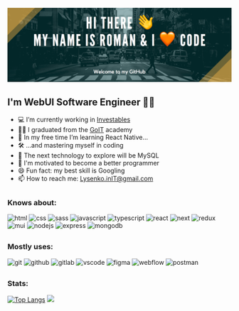 ![github-profile-header](https://raw.githubusercontent.com/Solomon-IT-Dev/Solomon-IT-Dev/main/github-profile-header.png)
## I'm WebUI Software Engineer 👨‍💻

- 💻 I’m currently working in [Investables](https://investables.org)
- 👨‍🎓 I graduated from the [GoIT](https://goit.ua/?lang=uk) academy
- 🔭 In my free time I’m learning React Native...
- 🛠 ...and mastering myself in coding
- 🚀 The next technology to explore will be MySQL
- 🤔 I'm motivated to become a better programmer
- 😄 Fun fact: my best skill is Googling
- 📫 How to reach me: Lysenko.inIT@gmail.com
##

### Knows about:
![html](https://img.shields.io/badge/html-%23E34F26.svg?style=for-the-badge&logo=html5&logoColor=white) 
![css](https://img.shields.io/badge/css-%231572B6.svg?style=for-the-badge&logo=css3&logoColor=white) 
![sass](https://img.shields.io/badge/sass-deeppink.svg?style=for-the-badge&logo=SASS&logoColor=white) 
![javascript](https://img.shields.io/badge/javascript-%23323330.svg?style=for-the-badge&logo=javascript&logoColor=%23F7DF1E) 
![typescript](https://img.shields.io/badge/typescript-whitesmoke?style=for-the-badge&logo=typescript)
![react](https://img.shields.io/badge/react-%2320232a.svg?style=for-the-badge&logo=react&logoColor=%2361DAFB) 
![next](https://img.shields.io/badge/next.js-black?style=for-the-badge&logo=next.js)
![redux](https://img.shields.io/badge/redux-%23593d88.svg?style=for-the-badge&logo=redux&logoColor=white) 
![mui](https://img.shields.io/badge/material%20ui-whitesmoke?style=for-the-badge&logo=mui)
![nodejs](https://img.shields.io/badge/node.js%20-%2343853D.svg?&style=for-the-badge&logo=node.js&logoColor=white)
![express](https://img.shields.io/badge/express-slategray?style=for-the-badge&logo=express&logoColor=black)
![mongodb](https://img.shields.io/badge/mongodb-grey?style=for-the-badge&logo=mongodb)
##

### Mostly uses:
![git](https://img.shields.io/badge/git-%23F05033.svg?style=for-the-badge&logo=git&logoColor=white)
![github](https://img.shields.io/badge/github-%23121011.svg?style=for-the-badge&logo=github&logoColor=white)
![gitlab](https://img.shields.io/badge/gitlab-rebeccapurple?style=for-the-badge&logo=gitlab)
![vscode](https://img.shields.io/badge/Visual%20Studio%20Code-0078d7.svg?style=for-the-badge&logo=visual-studio-code&logoColor=white)
![figma](https://img.shields.io/badge/figma-%23F24E1E.svg?style=for-the-badge&logo=figma&logoColor=white)
![webflow](https://img.shields.io/badge/webflow-white.svg?style=for-the-badge&logo=webflow&logoColor=royalblue)
![postman](https://img.shields.io/badge/postman-gray?style=for-the-badge&logo=postman)
##

### Stats:
[![Top Langs](https://github-readme-stats.vercel.app/api/top-langs/?username=solomon-it-dev&layout=compact&theme=ayu-mirage)](https://github.com/anuraghazra/github-readme-stats)
<img height="165em" src="https://github-readme-stats.vercel.app/api?username=solomon-it-dev&show_icons=true&layout=compact&theme=ayu-mirage" />

<!--
**Solomon-IT-Dev/Solomon-IT-Dev** is a ✨ _special_ ✨ repository because its `README.md` (this file) appears on your GitHub profile.

<img src="https://komarev.com/ghpvc/?username=Solomon-IT-Dev&style=flat-square&color=blue" alt="Profile views"/>

- 👯 I’m looking to collaborate on ...
- 💬 Ask me about how to ask...
-->
